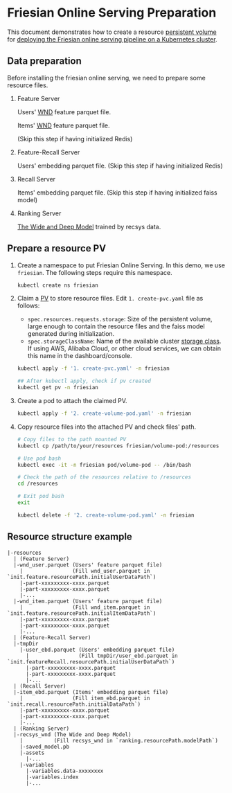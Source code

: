 # Friesian Online Serving Preparation

This document demonstrates how to create a
resource [persistent volume](https://kubernetes.io/docs/concepts/storage/persistent-volumes/)
for [deploying the Friesian online serving pipeline on a Kubernetes cluster](../friesian-helm/).

## Data preparation

Before installing the friesian online serving, we need to prepare some resource files.

1. Feature Server

   Users' [WND](https://github.com/intel-analytics/BigDL/tree/main/python/friesian/example/wnd)
   feature parquet file.

   Items' [WND](https://github.com/intel-analytics/BigDL/tree/main/python/friesian/example/wnd)
   feature parquet file.

   (Skip this step if having initialized Redis)

2. Feature-Recall Server

   Users' embedding parquet file. (Skip this step if having initialized Redis)

3. Recall Server

   Items' embedding parquet file. (Skip this step if having initialized faiss model)

4. Ranking Server

   [The Wide and Deep Model](https://github.com/intel-analytics/BigDL/tree/main/python/friesian/example/wnd)
   trained by recsys data.

## Prepare a resource PV

1. Create a namespace to put Friesian Online Serving. In this demo, we use `friesian`. The following
   steps require this namespace.

    ```bash
    kubectl create ns friesian
    ```

2. Claim a [PV](https://kubernetes.io/docs/concepts/storage/persistent-volumes/) to store resource
   files. Edit `1. create-pvc.yaml` file as follows:

    * `spec.resources.requests.storage`: Size of the persistent volume, large enough to contain the
      resource files and the faiss model generated during initialization.
    * `spec.storageClassName`: Name of the available
      cluster [storage class](https://kubernetes.io/docs/concepts/storage/storage-classes/). If
      using AWS, Alibaba Cloud, or other cloud services, we can obtain this name in the
      dashboard/console.

    ```bash
    kubectl apply -f '1. create-pvc.yaml' -n friesian

    ## After kubectl apply, check if pv created
    kubectl get pv -n friesian
    ```

3. Create a pod to attach the claimed PV.

    ```bash
    kubectl apply -f '2. create-volume-pod.yaml' -n friesian
    ```

4. Copy resource files into the attached PV and check files' path.

    ```bash
    # Copy files to the path mounted PV
    kubectl cp /path/to/your/resources friesian/volume-pod:/resources

    # Use pod bash
    kubectl exec -it -n friesian pod/volume-pod -- /bin/bash
    
    # Check the path of the resources relative to /resources
    cd /resources

    # Exit pod bash
    exit

    kubectl delete -f '2. create-volume-pod.yaml' -n friesian
    ```

## Resource structure example

```plain
|-resources
  | (Feature Server)
  |-wnd_user.parquet (Users' feature parquet file) 
    |                (Fill wnd_user.parquet in `init.feature.resourcePath.initialUserDataPath`)
    |-part-xxxxxxxxx-xxxx.parquet
    |-part-xxxxxxxxx-xxxx.parquet
    |-...
  |-wnd_item.parquet (Users' feature parquet file) 
    |                (Fill wnd_item.parquet in `init.feature.resourcePath.initialItemDataPath`)
    |-part-xxxxxxxxx-xxxx.parquet
    |-part-xxxxxxxxx-xxxx.parquet
    |-...
  | (Feature-Recall Server)
  |-tmpDir
    |-user_ebd.parquet (Users' embedding parquet file) 
      |                (Fill tmpDir/user_ebd.parquet in `init.featureRecall.resourcePath.initialUserDataPath`)
      |-part-xxxxxxxxx-xxxx.parquet
      |-part-xxxxxxxxx-xxxx.parquet
      |-...
  | (Recall Server)
  |-item_ebd.parquet (Items' embedding parquet file) 
    |                (Fill item_ebd.parquet in `init.recall.resourcePath.initialDataPath`)
    |-part-xxxxxxxxx-xxxx.parquet
    |-part-xxxxxxxxx-xxxx.parquet
    |-...
  | (Ranking Server)
  |-recsys_wnd (The Wide and Deep Model) 
    |          (Fill recsys_wnd in `ranking.resourcePath.modelPath`)
    |-saved_model.pb
    |-assets
      |-...
    |-variables
      |-variables.data-xxxxxxxx
      |-variables.index
      |-...
```
